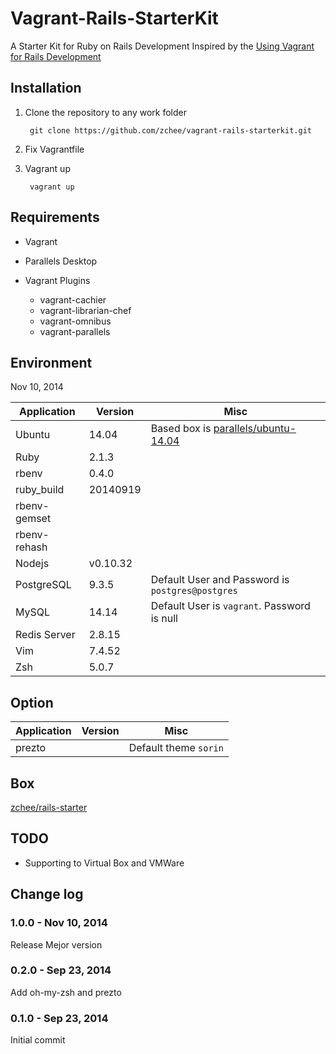 Vagrant-Rails-StarterKit
========================

A Starter Kit for Ruby on Rails Development
Inspired by the [Using Vagrant for Rails Development](https://gorails.com/guides/using-vagrant-for-rails-development)

## Installation

1. Clone the repository to any work folder

        git clone https://github.com/zchee/vagrant-rails-starterkit.git

2. Fix Vagrantfile

3. Vagrant up

        vagrant up

## Requirements

- Vagrant

- Parallels Desktop

- Vagrant Plugins
  - vagrant-cachier
  - vagrant-librarian-chef
  - vagrant-omnibus
  - vagrant-parallels

## Environment
Nov 10, 2014

| Application  | Version  | Misc |
| ------------ | -------- | ---- |
| Ubuntu       | 14.04    | Based box is [parallels/ubuntu-14.04](https://vagrantcloud.com/puphpet/boxes/ubuntu1404-x64) |
| Ruby         | 2.1.3    |      |
| rbenv        | 0.4.0    |      |
| ruby_build   | 20140919 |      |
| rbenv-gemset |          |      |
| rbenv-rehash |          |      |
| Nodejs       | v0.10.32 |      |
| PostgreSQL   | 9.3.5    | Default User and Password is `postgres@postgres` |
| MySQL        | 14.14    | Default User is `vagrant`. Password is null |
| Redis Server | 2.8.15   |      |
| Vim          | 7.4.52   |      |
| Zsh          | 5.0.7    |      |

## Option

| Application  | Version  | Misc |
| ------------ | -------- | ---- |
| prezto       |          | Default theme `sorin` |

## Box
[zchee/rails-starter](https://vagrantcloud.com/fainder/boxes/rails-starter)

## TODO

- Supporting to Virtual Box and VMWare

## Change log

### 1.0.0 - Nov 10, 2014
Release Mejor version

### 0.2.0 - Sep 23, 2014
Add oh-my-zsh and prezto

### 0.1.0 - Sep 23, 2014
Initial commit
